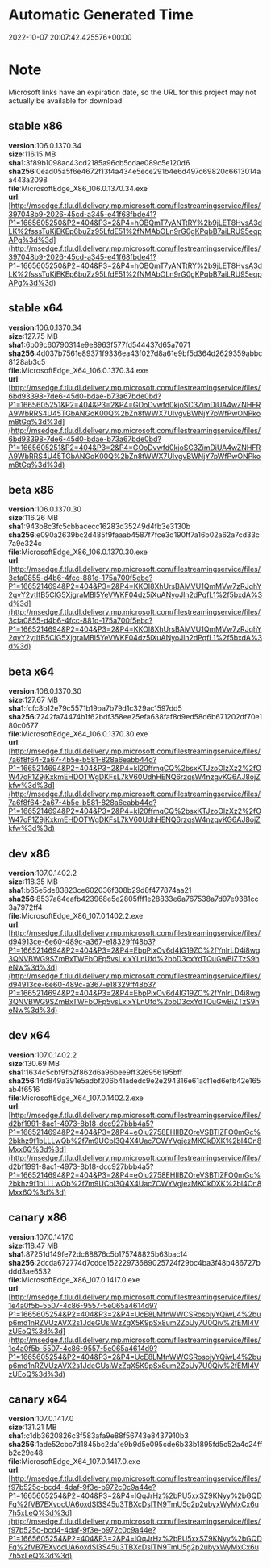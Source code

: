 # Automatic Generated Time
2022-10-07 20:07:42.425576+00:00

# Note
Microsoft links have an expiration date, so the URL for this project may not actually be available for download

## stable x86
**version**:106.0.1370.34  
**size**:116.15 MB  
**sha1**:3f89b1098ac43cd2185a96cb5cdae089c5e120d6  
**sha256**:0ead05a5f6e4672f13f4a434e5ece291b4e6d497d69820c6613014aa443a2098  
**file**:MicrosoftEdge_X86_106.0.1370.34.exe  
**url**:[http://msedge.f.tlu.dl.delivery.mp.microsoft.com/filestreamingservice/files/397048b9-2026-45cd-a345-e41f68fbde41?P1=1665605250&P2=404&P3=2&P4=hOBQmT7yANTtRY%2b9jLET8HvsA3dLK%2fsssTuKjEKEp6buZz95LfdE51%2fNMAbOLn9rG0gKPqbB7aiLRU95eqpAPg%3d%3d](http://msedge.f.tlu.dl.delivery.mp.microsoft.com/filestreamingservice/files/397048b9-2026-45cd-a345-e41f68fbde41?P1=1665605250&P2=404&P3=2&P4=hOBQmT7yANTtRY%2b9jLET8HvsA3dLK%2fsssTuKjEKEp6buZz95LfdE51%2fNMAbOLn9rG0gKPqbB7aiLRU95eqpAPg%3d%3d)  

## stable x64
**version**:106.0.1370.34  
**size**:127.75 MB  
**sha1**:6b09c60790314e9e8963f577fd544437d65a7071  
**sha256**:4d037b7561e89371f9336ea43f027d8a61e9bf5d364d2629359abbc8128ab3c5  
**file**:MicrosoftEdge_X64_106.0.1370.34.exe  
**url**:[http://msedge.f.tlu.dl.delivery.mp.microsoft.com/filestreamingservice/files/6bd93398-7de6-45d0-bdae-b73a67bde0bd?P1=1665605251&P2=404&P3=2&P4=GOoDvwfd0kjoSC3ZimDiUA4wZNHFRA9WbRRS4U45TGbANGoK00Q%2bZn8tWWX7UIvgvBWNjY7pWfPwONPkom8tGg%3d%3d](http://msedge.f.tlu.dl.delivery.mp.microsoft.com/filestreamingservice/files/6bd93398-7de6-45d0-bdae-b73a67bde0bd?P1=1665605251&P2=404&P3=2&P4=GOoDvwfd0kjoSC3ZimDiUA4wZNHFRA9WbRRS4U45TGbANGoK00Q%2bZn8tWWX7UIvgvBWNjY7pWfPwONPkom8tGg%3d%3d)  

## beta x86
**version**:106.0.1370.30  
**size**:116.26 MB  
**sha1**:943b8c3fc5cbbacecc16283d35249d4fb3e3130b  
**sha256**:e090a2639bc2d485f9faaab4587f7fce3d190ff7a16b02a62a7cd33c7a9e324c  
**file**:MicrosoftEdge_X86_106.0.1370.30.exe  
**url**:[http://msedge.f.tlu.dl.delivery.mp.microsoft.com/filestreamingservice/files/3cfa0855-d4b6-4fcc-881d-175a700f5ebc?P1=1665214694&P2=404&P3=2&P4=KKOI8XhUrsBAMVU1QmMVw7zRJqhY2qvY2ytlfB5ClG5XjgraMBl5YeVWKF04dz5iXuANyoJln2dPqfL1%2f5bxdA%3d%3d](http://msedge.f.tlu.dl.delivery.mp.microsoft.com/filestreamingservice/files/3cfa0855-d4b6-4fcc-881d-175a700f5ebc?P1=1665214694&P2=404&P3=2&P4=KKOI8XhUrsBAMVU1QmMVw7zRJqhY2qvY2ytlfB5ClG5XjgraMBl5YeVWKF04dz5iXuANyoJln2dPqfL1%2f5bxdA%3d%3d)  

## beta x64
**version**:106.0.1370.30  
**size**:127.67 MB  
**sha1**:fcfc8b12e79c5571b19ba7b79d1c329ac1597dd5  
**sha256**:7242fa74474b1f62bdf358ee25efa638faf8d9ed58d6b671202df70e180c0677  
**file**:MicrosoftEdge_X64_106.0.1370.30.exe  
**url**:[http://msedge.f.tlu.dl.delivery.mp.microsoft.com/filestreamingservice/files/7a6f8f64-2a67-4b5e-b581-828a6eabb44d?P1=1665214694&P2=404&P3=2&P4=kI20ffmqCQ%2bsxKTJzoOlzXz2%2fOW47oF1Z9jKxkmEHDOTWgDKFsL7kV60UdhHENQ6rzqsW4nzgvKG6AJ8ojZkfw%3d%3d](http://msedge.f.tlu.dl.delivery.mp.microsoft.com/filestreamingservice/files/7a6f8f64-2a67-4b5e-b581-828a6eabb44d?P1=1665214694&P2=404&P3=2&P4=kI20ffmqCQ%2bsxKTJzoOlzXz2%2fOW47oF1Z9jKxkmEHDOTWgDKFsL7kV60UdhHENQ6rzqsW4nzgvKG6AJ8ojZkfw%3d%3d)  

## dev x86
**version**:107.0.1402.2  
**size**:118.35 MB  
**sha1**:b65e5de83823ce602036f308b29d8f477874aa21  
**sha256**:8537a64eafb423968e5e2805fff1e28833e6a767538a7d97e9381cc3a7972ff4  
**file**:MicrosoftEdge_X86_107.0.1402.2.exe  
**url**:[http://msedge.f.tlu.dl.delivery.mp.microsoft.com/filestreamingservice/files/d94913ce-6e60-489c-a367-e18329ff48b3?P1=1665214694&P2=404&P3=2&P4=EbpPixOv6d4IG19ZC%2fYnIrLD4i8wg3QNVBWG9SZmBxTWFbOFp5vsLxixYLnUfd%2bbD3cxYdTQuGwBiZTzS9heNw%3d%3d](http://msedge.f.tlu.dl.delivery.mp.microsoft.com/filestreamingservice/files/d94913ce-6e60-489c-a367-e18329ff48b3?P1=1665214694&P2=404&P3=2&P4=EbpPixOv6d4IG19ZC%2fYnIrLD4i8wg3QNVBWG9SZmBxTWFbOFp5vsLxixYLnUfd%2bbD3cxYdTQuGwBiZTzS9heNw%3d%3d)  

## dev x64
**version**:107.0.1402.2  
**size**:130.69 MB  
**sha1**:1634c5cbf9fb2f862d6a96bee9ff326956195bff  
**sha256**:14d849a391e5adbf206b41adedc9e2e294316e61acf1ed6efb42e165ab4f6516  
**file**:MicrosoftEdge_X64_107.0.1402.2.exe  
**url**:[http://msedge.f.tlu.dl.delivery.mp.microsoft.com/filestreamingservice/files/d2bf1991-8ac1-4973-8b18-dcc927bbb4a5?P1=1665214694&P2=404&P3=2&P4=eOiu2758EHIIBZOreVSBTIZFO0mGc%2bkhz9f1bLLLwQb%2f7m9UCbl3Q4X4Uac7CWYVgjezMKCkDXK%2bI4On8Mxx6Q%3d%3d](http://msedge.f.tlu.dl.delivery.mp.microsoft.com/filestreamingservice/files/d2bf1991-8ac1-4973-8b18-dcc927bbb4a5?P1=1665214694&P2=404&P3=2&P4=eOiu2758EHIIBZOreVSBTIZFO0mGc%2bkhz9f1bLLLwQb%2f7m9UCbl3Q4X4Uac7CWYVgjezMKCkDXK%2bI4On8Mxx6Q%3d%3d)  

## canary x86
**version**:107.0.1417.0  
**size**:118.47 MB  
**sha1**:87251d149fe72dc88876c5b175748825b63bac14  
**sha256**:2dcda672774d7cdde15222973689025724f29bc4ba3f48b486727bddd3ae6532  
**file**:MicrosoftEdge_X86_107.0.1417.0.exe  
**url**:[http://msedge.f.tlu.dl.delivery.mp.microsoft.com/filestreamingservice/files/1e4a0f5b-5507-4c86-9557-5e065a4614d9?P1=1665605254&P2=404&P3=2&P4=UcE8LMfnWWCSRosojyYQiwL4%2bup6md1nRZVUzAVX2s1JdeGUsiWzZgX5K9pSx8um2ZoUy7U0Qiv%2fEMI4VzUEoQ%3d%3d](http://msedge.f.tlu.dl.delivery.mp.microsoft.com/filestreamingservice/files/1e4a0f5b-5507-4c86-9557-5e065a4614d9?P1=1665605254&P2=404&P3=2&P4=UcE8LMfnWWCSRosojyYQiwL4%2bup6md1nRZVUzAVX2s1JdeGUsiWzZgX5K9pSx8um2ZoUy7U0Qiv%2fEMI4VzUEoQ%3d%3d)  

## canary x64
**version**:107.0.1417.0  
**size**:131.21 MB  
**sha1**:c1db3620826c3f583afa9e88f56743e8437910b3  
**sha256**:1ade52cbc7d1845bc2da1e9b9d5e095cde6b33b1895fd5c52a4c24ffb2c29e48  
**file**:MicrosoftEdge_X64_107.0.1417.0.exe  
**url**:[http://msedge.f.tlu.dl.delivery.mp.microsoft.com/filestreamingservice/files/f97b525c-bcd4-4daf-9f3e-b972c0c9a44e?P1=1665605254&P2=404&P3=2&P4=lQqJrHz%2bPU5xxSZ9KNyy%2bGQDFq%2fVB7EXvocUA6oxdSl3S45u3TBXcDsITN9TmU5g2p2ubyxWyMxCx6u7h5xLeQ%3d%3d](http://msedge.f.tlu.dl.delivery.mp.microsoft.com/filestreamingservice/files/f97b525c-bcd4-4daf-9f3e-b972c0c9a44e?P1=1665605254&P2=404&P3=2&P4=lQqJrHz%2bPU5xxSZ9KNyy%2bGQDFq%2fVB7EXvocUA6oxdSl3S45u3TBXcDsITN9TmU5g2p2ubyxWyMxCx6u7h5xLeQ%3d%3d)  

